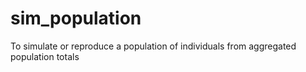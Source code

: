 # sim_population
To simulate or reproduce a population of individuals from aggregated population totals
